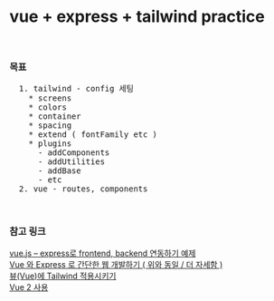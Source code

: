 # vue + express + tailwind practice

<br>

### 목표
<pre>
  1. tailwind - config 세팅
    * screens
    * colors
    * container
    * spacing
    * extend ( fontFamily etc )
    * plugins
      - addComponents
      - addUtilities
      - addBase
      - etc
  2. vue - routes, components
</pre>

<br>

### 참고 링크

[vue.js – express로 frontend, backend 연동하기 예제](https://vlee.kr/4155)<br>
[Vue 와 Express 로 간단한 웹 개발하기 ( 위와 동일 / 더 자세함 )](https://kjwsx23.tistory.com/197)<br>
[뷰(Vue)에 Tailwind 적용시키기](https://infiduk.github.io/2021/03/12/vue-tailwind.html)<br>
[Vue 2 사용](https://joshua1988.github.io/web-development/vuejs/vue3-as-default/)<br>


